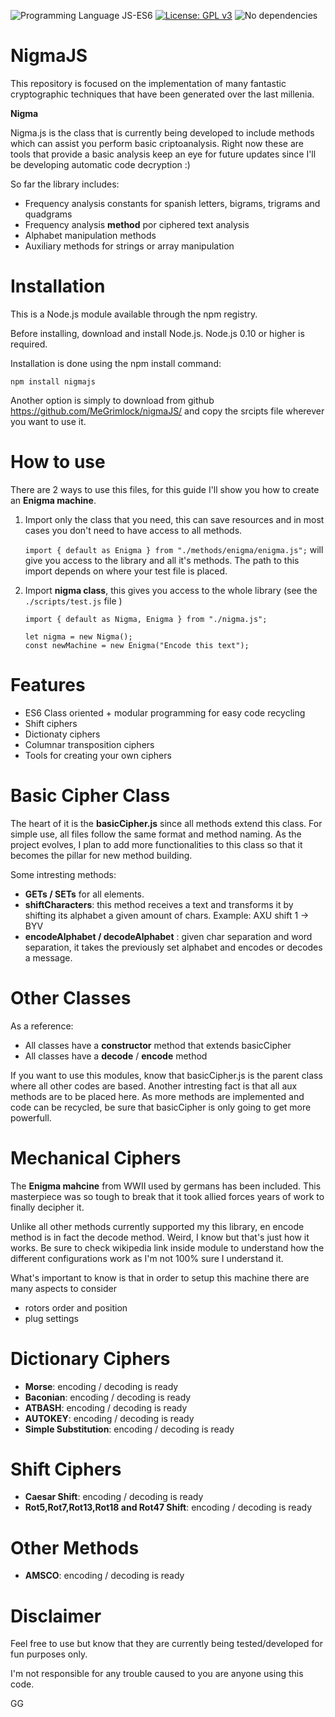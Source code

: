 ![Programming Language JS-ES6](https://img.shields.io/badge/language-JS--ES6-yellow)
[![License: GPL v3](https://img.shields.io/badge/License-GPLv3-blue.svg)](https://www.gnu.org/licenses/gpl-3.0)
![No dependencies](https://img.shields.io/badge/dependencies-none-green)

# NigmaJS

This repository is focused on the implementation of many fantastic cryptographic techniques that have been generated over the last millenia.

**Nigma**

Nigma.js is the class that is currently being developed to include methods which can assist you perform basic criptoanalysis. Right now these are tools that provide a basic analysis keep an eye for future updates since I'll be developing automatic code decryption :)

So far the library includes:

- Frequency analysis constants for spanish letters, bigrams, trigrams and quadgrams
- Frequency analysis **method** por ciphered text analysis
- Alphabet manipulation methods
- Auxiliary methods for strings or array manipulation

# Installation

This is a Node.js module available through the npm registry.

Before installing, download and install Node.js. Node.js 0.10 or higher is required.

Installation is done using the npm install command:

`npm install nigmajs`

Another option is simply to download from github https://github.com/MeGrimlock/nigmaJS/ and copy the srcipts file wherever you want to use it.

# How to use

There are 2 ways to use this files, for this guide I'll show you how to create an **Enigma machine**.

1. Import only the class that you need, this can save resources and in most cases you don't need to have access to all methods.

   `import { default as Enigma } from "./methods/enigma/enigma.js";` will give you access to the library and all it's methods. The path to this import depends on where your test file is placed.

2. Import **nigma class**, this gives you access to the whole library (see the `./scripts/test.js` file )

   ```
   import { default as Nigma, Enigma } from "./nigma.js";

   let nigma = new Nigma();
   const newMachine = new Enigma("Encode this text");
   ```

# Features

- ES6 Class oriented + modular programming for easy code recycling
- Shift ciphers
- Dictionaty ciphers
- Columnar transposition ciphers
- Tools for creating your own ciphers

# Basic Cipher Class

The heart of it is the **basicCipher.js** since all methods extend this class. For simple use, all files follow the same format and method naming. As the project evolves, I plan to add more functionalities to this class so that it becomes the pillar for new method building.

Some intresting methods:

- **GETs / SETs** for all elements.
- **shiftCharacters**: this method receives a text and transforms it by shifting its alphabet a given amount of chars. Example: AXU shift 1 -> BYV
- **encodeAlphabet / decodeAlphabet** : given char separation and word separation, it takes the previously set alphabet and encodes or decodes a message.

# Other Classes

As a reference:

- All classes have a **constructor** method that extends basicCipher
- All classes have a **decode** / **encode** method

If you want to use this modules, know that basicCipher.js is the parent class where all other codes are based. Another intresting fact is that all aux methods are to be placed here. As more methods are implemented and code can be recycled, be sure that basicCipher is only going to get more powerfull.

# Mechanical Ciphers

The **Enigma mahcine** from WWII used by germans has been included. This masterpiece was so tough to break that it took allied forces years of work to finally decipher it.

Unlike all other methods currently supported my this library, en encode method is in fact the decode method. Weird, I know but that's just how it works. Be sure to check wikipedia link inside module to understand how the different configurations work as I'm not 100% sure I understand it.

What's important to know is that in order to setup this machine there are many aspects to consider

- rotors order and position
- plug settings

# Dictionary Ciphers

- **Morse**: encoding / decoding is ready
- **Baconian**: encoding / decoding is ready
- **ATBASH**: encoding / decoding is ready
- **AUTOKEY**: encoding / decoding is ready
- **Simple Substitution**: encoding / decoding is ready

# Shift Ciphers

- **Caesar Shift**: encoding / decoding is ready
- **Rot5,Rot7,Rot13,Rot18 and Rot47 Shift**: encoding / decoding is ready

# Other Methods

- **AMSCO**: encoding / decoding is ready

# Disclaimer

Feel free to use but know that they are currently being tested/developed for fun purposes only.

I'm not responsible for any trouble caused to you are anyone using this code.

GG
